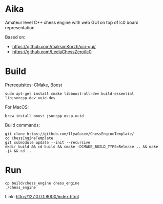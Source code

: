 # Aika

Amateur level C++ chess engine with web GUI on top of lc0 board representation

Based on:
* https://github.com/maksimKorzh/uci-gui/
* https://github.com/LeelaChessZero/lc0

# Build

Prerequisites: CMake, Boost
```
sudo apt-get install cmake libboost-all-dev build-essential libjsoncpp-dev uuid-dev
```

For MacOS:
```
brew install boost jsoncpp ossp-uuid
```

Build commands:
```
git clone https://github.com/IlyaGusev/ChessEngineTemplate/
cd ChessEngineTemplate
git submodule update --init --recursive
mkdir build && cd build && cmake -DCMAKE_BUILD_TYPE=Release .. && make -j4 && cd ..
```

# Run
```
cp build/chess_engine chess_engine
./chess_engine
```

Link: http://127.0.0.1:8000/index.html
